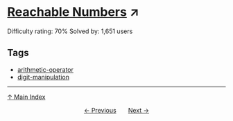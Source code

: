 # [Reachable Numbers](https://projecteuler.net/problem=259) ↗️

Difficulty rating: 70%
Solved by: 1,651 users
## Tags

- [arithmetic-operator](../tags/arithmetic-operator.md)
- [digit-manipulation](../tags/digit-manipulation.md)



---

[↑ Main Index](../README.md)


<div align=center><a href='258.md'>← Previous</a> &nbsp;&nbsp; &nbsp;&nbsp;  <a href='260.md'>Next →</a></div>
